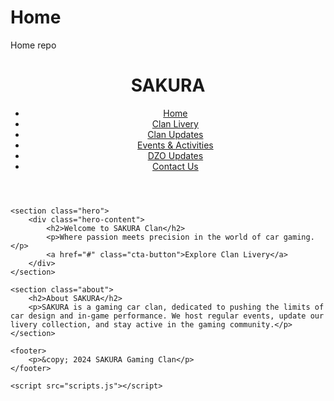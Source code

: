 # Home
Home repo
<!DOCTYPE html>
<html lang="en">
<head>
    <meta charset="UTF-8">
    <meta name="viewport" content="width=device-width, initial-scale=1.0">
    <title>SAKURA Gaming Clan</title>
    <link rel="stylesheet" href="styles.css">
</head>
<body>
    <header>
        <div class="logo">
            <h1>SAKURA</h1>
        </div>
        <nav>
            <ul>
                <li><a href="#">Home</a></li>
                <li><a href="#">Clan Livery</a></li>
                <li><a href="#">Clan Updates</a></li>
                <li><a href="#">Events & Activities</a></li>
                <li><a href="#">DZO Updates</a></li>
                <li><a href="#">Contact Us</a></li>
            </ul>
        </nav>
    </header>

    <section class="hero">
        <div class="hero-content">
            <h2>Welcome to SAKURA Clan</h2>
            <p>Where passion meets precision in the world of car gaming.</p>
            <a href="#" class="cta-button">Explore Clan Livery</a>
        </div>
    </section>

    <section class="about">
        <h2>About SAKURA</h2>
        <p>SAKURA is a gaming car clan, dedicated to pushing the limits of car design and in-game performance. We host regular events, update our livery collection, and stay active in the gaming community.</p>
    </section>

    <footer>
        <p>&copy; 2024 SAKURA Gaming Clan</p>
    </footer>

    <script src="scripts.js"></script>
</body>
</html>
